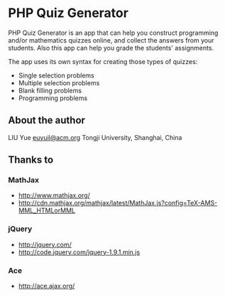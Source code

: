 PHP Quiz Generator
==================

PHP Quiz Generator is an app that can help you construct programming and/or mathematics quizzes online, and collect the answers from your students. Also this app can help you grade the students' assignments.

The app uses its own syntax for creating those types of quizzes:

* Single selection problems
* Multiple selection problems
* Blank filling problems
* Programming problems


About the author
----------------

LIU Yue <euyuil@acm.org>
Tongji University, Shanghai, China


Thanks to
---------

### MathJax

* http://www.mathjax.org/
* http://cdn.mathjax.org/mathjax/latest/MathJax.js?config=TeX-AMS-MML_HTMLorMML

### jQuery

* http://jquery.com/
* http://code.jquery.com/jquery-1.9.1.min.js

### Ace

* http://ace.ajax.org/
